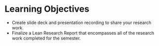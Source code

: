 # Learning Objectives
-   Create slide deck and presentation recording to share your research work.
-   Finalize a Lean Research Report that encompasses all of the research work completed for the semester.